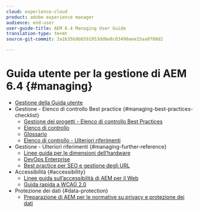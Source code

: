 ```yaml
---
cloud: experience-cloud
product: adobe experience manager
audience: end-user
user-guide-title: AEM 6.4 Managing User Guide
translation-type: tm+mt
source-git-commit: 3a1b35b9b6591953dd6e8c03490aee15aa0780d2

---
```



# Guida utente per la gestione di AEM 6.4 {#managing}

+ [Gestione della Guida utente](home.md)
+ Gestione - Elenco di controllo Best practice {#managing-best-practices-checklist}
   + [Gestione dei progetti - Elenco di controllo Best Practices](best-practices.md)
   + [Elenco di controllo](best-practices-checklist.md)
   + [Glossario](best-practices-glossary.md)
   + [Elenco di controllo - Ulteriori riferimenti](best-practices-further-reference.md)
+ Gestione - Ulteriori riferimenti {#managing-further-reference}
   + [Linee guida per le dimensioni dell’hardware](hardware-sizing-guidelines.md)
   + [DevOps Enterprise](enterprise-devops.md)
   + [Best practice per SEO e gestione degli URL](seo-and-url-management.md)
+ Accessibilità {#accessibility}
   + [Linee guida sull’accessibilità di AEM per il Web](web-accessibility.md)
   + [Guida rapida a WCAG 2.0](qg-wcag.md)
+ Protezione dei dati {#data-protection}
   + [Preparazione di AEM per le normative su privacy e protezione dei dati](data-protection-and-privacy.md)

